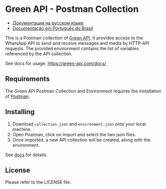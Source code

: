 # Green API - Postman Collection

- [Документация на русском языке](ru/README.md)
- [Documentação em Português do Brasil](br/README.md)

This is a Postman collection of [Green API](https://green-api.com/). It provides access to the WhatsApp API to send and receive messages and media by HTTP-API requests. The provided environment contains the list of variables referenced by the API collection.

See docs for usage.
https://green-api.com/docs/

## Requirements

The Green API Postman Collection and Environment requires the installation of [Postman](https://www.getpostman.com/).

## Installing

1) Download `collection.json` and `environment.json` onto your local machine.
2) Open Postman, click on Import and select the two json files.
3) Once imported, a new API collection will be created, along with the environment.

See [docs](https://green-api.com/docs/) for details.

## License

Please refer to the LICENSE file.